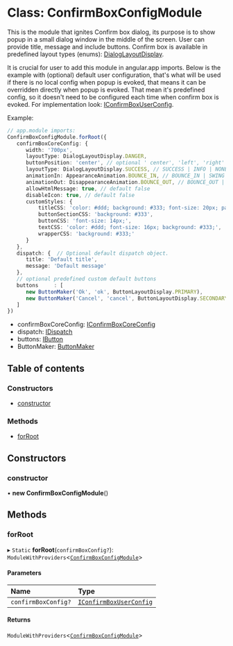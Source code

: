 # Class: ConfirmBoxConfigModule

This is the module that ignites Confirm box dialog, its purpose is to show popup in a
small dialog window in the middle of the screen. User can provide title, message and include buttons.
Confirm box is available in predefined layout types (enums): [DialogLayoutDisplay](#/documentation/enum-DialogLayoutDisplay).

It is crucial for user to add this module in angular.app imports.
Below is the example with (optional) default user configuration, that's what will be used if there is no
local config when popup is evoked, that means it can be overridden directly when popup is evoked.
That mean it's predefined config, so it doesn't need to be configured each time when confirm box is evoked.
For implementation look: [IConfirmBoxUserConfig](#/documentation/interface-IConfirmBoxUserConfig).

Example:
```typescript
// app.module imports:
ConfirmBoxConfigModule.forRoot({
   confirmBoxCoreConfig: {
      width: '700px',
      layoutType: DialogLayoutDisplay.DANGER,
      buttonPosition: 'center', // optional ' center', 'left', 'right'
      layoutType: DialogLayoutDisplay.SUCCESS, // SUCCESS | INFO | NONE | DANGER | WARNING
      animationIn: AppearanceAnimation.BOUNCE_IN, // BOUNCE_IN | SWING | ZOOM_IN | ZOOM_IN_ROTATE | ELASTIC | JELLO | FADE_IN | SLIDE_IN_UP | SLIDE_IN_DOWN | SLIDE_IN_LEFT | SLIDE_IN_RIGHT | NONE
      animationOut: DisappearanceAnimation.BOUNCE_OUT, // BOUNCE_OUT | ZOOM_OUT | ZOOM_OUT_WIND | ZOOM_OUT_ROTATE | FLIP_OUT | SLIDE_OUT_UP | SLIDE_OUT_DOWN | SLIDE_OUT_LEFT | SLIDE_OUT_RIGHT | NONE
      allowHtmlMessage: true, // default false
      disableIcon: true, // default false
      customStyles: {
          titleCSS: 'color: #ddd; background: #333; font-size: 20px; padding: 20px',
          buttonSectionCSS: 'background: #333',
          buttonCSS: 'font-size: 14px;',
          textCSS: 'color: #ddd; font-size: 16px; background: #333;',
          wrapperCSS: 'background: #333;'
      }
   },
   dispatch: {  // Optional default dispatch object.
      title: 'Default title',
      message: 'Default message'
   },
   // optional predefined custom default buttons
   buttons     : [
      new ButtonMaker('Ok', 'ok', ButtonLayoutDisplay.PRIMARY),
      new ButtonMaker('Cancel', 'cancel', ButtonLayoutDisplay.SECONDARY)
   ]
})
```
* confirmBoxCoreConfig: [IConfirmBoxCoreConfig](#/documentation/interface-IConfirmBoxCoreConfig)
* dispatch: [IDispatch](#/documentation/interface-IDispatch)
* buttons: [IButton](#/documentation/interface-IButton)
* ButtonMaker: [ButtonMaker](#/documentation/class-ButtonMaker)

## Table of contents

### Constructors

- [constructor](#/documentation/class-ConfirmBoxConfigModule#constructor)

### Methods

- [forRoot](#/documentation/class-ConfirmBoxConfigModule#forroot)

## Constructors

### constructor

• **new ConfirmBoxConfigModule**()

## Methods

### forRoot

▸ `Static` **forRoot**(`confirmBoxConfig?`): `ModuleWithProviders`<[`ConfirmBoxConfigModule`](#/documentation/class-ConfirmBoxConfigModule)\>

#### Parameters

| Name | Type |
| :------ | :------ |
| `confirmBoxConfig?` | [`IConfirmBoxUserConfig`](#/documentation/interface-IConfirmBoxUserConfig) |

#### Returns

`ModuleWithProviders`<[`ConfirmBoxConfigModule`](#/documentation/class-ConfirmBoxConfigModule)\>
